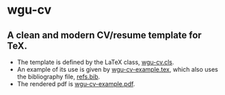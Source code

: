 # wgu-cv

## A clean and modern CV/resume template for TeX.

- The template is defined by the LaTeX class, [wgu-cv.cls].
- An example of its use is given by [wgu-cv-example.tex],
which also uses the bibliography file, [refs.bib].
- The rendered pdf is [wgu-cv-example.pdf].

[wgu-cv.cls]: ./wgu-cv.cls
[wgu-cv-example.tex]: ./wgu-cv-example.tex
[refs.bib]: ./refs.bib
[wgu-cv-example.pdf]: ./wgu-cv-example.pdf
